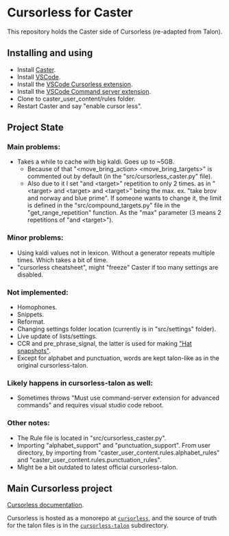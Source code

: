 # Cursorless for Caster
This repository holds the Caster side of Cursorless (re-adapted from Talon).

## Installing and using
* Install [Caster](https://github.com/dictation-toolbox/Caster).
* Install [VSCode](https://code.visualstudio.com).
* Install the [VSCode Cursorless extension](https://marketplace.visualstudio.com/items?itemName=pokey.cursorless).
* Install the [VSCode Command server extension](https://marketplace.visualstudio.com/items?itemName=pokey.command-server).
* Clone to caster_user_content/rules folder.
* Restart Caster and say "enable cursor less".

## Project State
### Main problems:
* Takes a while to cache with big kaldi. Goes up to ~5GB.
	* Because of that "\<move_bring_action\> \<move_bring_targets\>" is commented out by default (in the "src/cursorless_caster.py" file).
	* Also due to it I set "and \<target\>" repetition to only 2 times.
	as in "\<target\> and \<target\> and \<target\>" being the max. 
	ex. "take brov and norway and blue prime".
	  If someone wants to change it, the limit is defined in the "src/compound_targets.py" file in the "get_range_repetition" function. As the "max" parameter (3 means 2 repetitions of "and \<target\>").

### Minor problems:
* Using kaldi values not in lexicon. Without a generator repeats multiple times. Which takes a bit of time.
* "cursorless cheatsheet", might "freeze" Caster if too many settings are disabled.	

### Not implemented:
* Homophones.
* Snippets.
* Reformat.
* Changing settings folder location (currently is in "src/settings" folder).
* Live update of lists/settings.
* CCR and pre_phrase_signal, the latter is used for making ["Hat snapshots"](https://www.cursorless.org/docs/contributing/architecture/hat-snapshots/).
* Except for alphabet and punctuation, words are kept talon-like as in the original cursorless-talon.

### Likely happens in cursorless-talon as well:
* Sometimes throws "Must use command-server extension for advanced commands"
		and requires visual studio code reboot.
		
### Other notes:
* The Rule file is located in "src/cursorless_caster.py". 
* Importing "alphabet_support" and "punctuation_support". From user directory, by importing from "caster_user_content.rules.alphabet_rules" and "caster_user_content.rules.punctuation_rules".
* Might be a bit outdated to latest official cursorless-talon.	

## Main Cursorless project
[Cursorless documentation](https://www.cursorless.org/docs/).

Cursorless is hosted as a monorepo at [`cursorless`](https://github.com/cursorless-dev/cursorless), and the source of truth for the talon files is in the [`cursorless-talon`](https://github.com/cursorless-dev/cursorless/tree/main/cursorless-talon) subdirectory.
